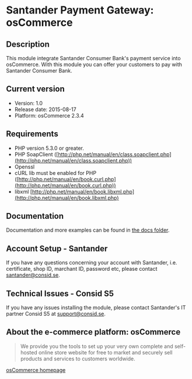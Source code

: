 # Santander Payment Gateway: osCommerce

## Description
This module integrate Santander Consumer Bank's payment service into osCommerce.
With this module you can offer your customers to pay with Santander Consumer Bank.

## Current version
* Version: 1.0
* Release date: 2015-08-17
* Platform: osCommerce 2.3.4

## Requirements
* PHP version 5.3.0 or greater.
* PHP SoapClient ([http://php.net/manual/en/class.soapclient.php](http://php.net/manual/en/class.soapclient.php))
* Openssl
* cURL lib must be enabled for PHP ([http://php.net/manual/en/book.curl.php](http://php.net/manual/en/book.curl.php))
* libxml [http://php.net/manual/en/book.libxml.php](http://php.net/manual/en/book.libxml.php)

## Documentation
Documentation and more examples can be found in
[the docs folder](./docs).

## Account Setup - Santander
If you have any questions concerning your account with Santander, i.e. certificate, shop ID, marchant ID, password etc, please contact [santander@consid.se](mailto:santander@consid.se).

## Technical Issues - Consid S5
If you have any issues installing the module, please contact Santander's IT partner Consid S5 at [support@consid.se](mailto:henrik.soderlind@consid.se).

## About the e-commerce platform: osCommerce
> We provide you the tools to set up your very own complete and self-hosted online store website for free to market and securely sell products and services to customers worldwide.

[osCommerce homepage](http://www.oscommerce.com)